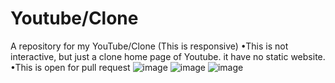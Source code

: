 # Youtube/Clone

A repository for my YouTube/Clone
(This is responsive)
•This is not interactive, but just a clone home page of Youtube.
it have no static website.
•This is open for pull request
![image](https://github.com/obstaclenewBuffered/Youtube-Clone/assets/114133634/337e7f65-9cd4-4a13-beb9-bb2c90196cf2)
![image](https://github.com/obstaclenewBuffered/Youtube-Clone/assets/114133634/a7285371-1682-407c-8cbc-2c7d1f964ea5)
![image](https://github.com/obstaclenewBuffered/Youtube-Clone/assets/114133634/131000c0-9bca-4608-bbf5-4e42fad684d2)
